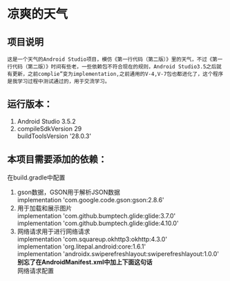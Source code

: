 #   凉爽的天气
## 项目说明
    这是一个天气的Android Studio项目，模仿《第一行代码（第二版）》里的天气，不过《第一行代码（第二版）》时间有些老，一些依赖包不符合现在的规则，Android Studio3.5之后就有更新，之前complie”变为implementation,之前通用的V-4,V-7包也都进化了，这个程序是我学习过程中测试通过的，用于交流学习。
##  运行版本：
1. Android  Studio    3.5.2  
2. compileSdkVersion  29   
   buildToolsVersion '28.0.3'  
##  本项目需要添加的依赖：
在build.gradle中配置
1. gson数据，GSON用于解析JSON数据  
    implementation 'com.google.code.gson:gson:2.8.6'  
2. 用于加载和展示图片  
    implementation 'com.github.bumptech.glide:glide:3.7.0'  
    implementation 'com.github.bumptech.glide:glide:4.10.0'
3. 网络请求用于进行网络请求  
    implementation 'com.squareup.okhttp3:okhttp:4.3.0'  
    implementation 'org.litepal.android:core:1.6.1'  
    implementation 'androidx.swiperefreshlayout:swiperefreshlayout:1.0.0'  
  **别忘了在AndroidManifest.xml中加上下面这句话**  
     网络请求配置 
    <uses-permission android:name="android.permission.INTERNET" />

